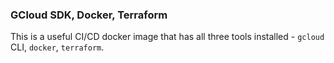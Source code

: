 ### GCloud SDK, Docker, Terraform
This is a useful CI/CD docker image that has all three tools installed - `gcloud` CLI, `docker`, `terraform`.